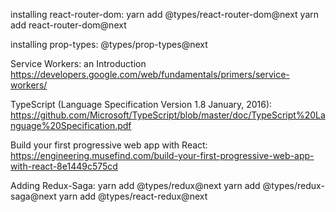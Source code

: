 installing react-router-dom:
yarn add @types/react-router-dom@next
yarn add react-router-dom@next

installing prop-types:
@types/prop-types@next

Service Workers: an Introduction
https://developers.google.com/web/fundamentals/primers/service-workers/

TypeScript (Language Specification Version 1.8 January, 2016):
https://github.com/Microsoft/TypeScript/blob/master/doc/TypeScript%20Language%20Specification.pdf

Build your first progressive web app with React:
https://engineering.musefind.com/build-your-first-progressive-web-app-with-react-8e1449c575cd

Adding Redux-Saga:
yarn add @types/redux@next
yarn add @types/redux-saga@next
yarn add @types/react-redux@next